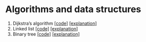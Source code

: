 # Algorithms and data structures

1. Dijkstra’s algorithm [[code]](https://github.com/DamianMarkowski/algorithms-and-data-structures/blob/master/Dijkstras-algorithm/Dijkstras-algorithm.playground/Contents.swift) [[explanation]](https://damianmarkowski.com/2024/09/14/dijkstras-algorithm/)
2. Linked list [[code]](https://github.com/DamianMarkowski/algorithms-and-data-structures/blob/master/Linked-list/Linked-list.playground/Contents.swift) [[explanation]](https://damianmarkowski.com/2024/11/24/linked-list/)
3. Binary tree [[code]](https://github.com/DamianMarkowski/algorithms-and-data-structures/blob/master/Binary-tree/Binary-tree.playground/Contents.swift) [[explanation]](https://damianmarkowski.com/2025/03/21/binary-tree/)
